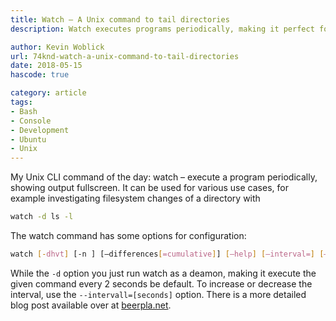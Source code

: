 ```yaml
---
title: Watch – A Unix command to tail directories
description: Watch executes programs periodically, making it perfect for use cases like tailing directories.

author: Kevin Woblick
url: 74knd-watch-a-unix-command-to-tail-directories
date: 2018-05-15
hascode: true

category: article
tags:
- Bash
- Console
- Development
- Ubuntu
- Unix
---
```


My Unix CLI command of the day: watch – execute a program periodically, showing output fullscreen.
It can be used for various use cases, for example investigating filesystem changes of a directory with

```bash
watch -d ls -l
```

The watch command has some options for configuration:

```bash
watch [-dhvt] [-n ] [–differences[=cumulative]] [–help] [–interval=] [–no-title] [–version]
```

While the `-d` option you just run watch as a deamon, making it execute the given command every 2 seconds be default. To increase or decrease the interval, use the `--intervall=[seconds]` option.
There is a more detailed blog post available over at [beerpla.net](http://beerpla.net/2007/08/04/watch-a-useful-linux-command-you-may-have-never-heard-of/).
